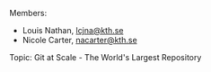 Members:

- Louis Nathan, lcjna@kth.se
- Nicole Carter, nacarter@kth.se

Topic: Git at Scale - The World's Largest Repository
